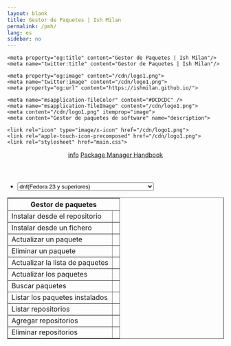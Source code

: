 ```yaml
---
layout: blank
title: Gestor de Paquetes | Ish Milan
permalink: /pmh/
lang: es
sidebar: no
---
```

<!DOCTYPE html>
<html lang="es">
<head>
    <title>Gestor de Paquetes | Ish Milan</title>
    <meta charset="utf-8" />
    <meta content='text/html; charset=utf-8' http-equiv='Content-Type'>
    <meta http-equiv='X-UA-Compatible' content='IE=edge'>
    <meta name='viewport' content='width=device-width, initial-scale=1.0, maximum-scale=1.0'>
	<meta name="author" content="Ish Milan" />
    <meta property="og:site_name" content="Gestor de Paquetes | Ish Milan">
    <meta name="twitter:site" content="@ish_milan">
    <meta name="twitter:card" content="summary_large_image">

    <meta property="og:title" content="Gestor de Paquetes | Ish Milan"/>
    <meta name="twitter:title" content="Gestor de Paquetes | Ish Milan"/>

	<meta property="og:image" content="/cdn/logo1.png">
	<meta name="twitter:image" content="/cdn/logo1.png">
	<meta property="og:url" content="https://ishmilan.github.io/">

    <meta name="msapplication-TileColor" content="#DCDCDC" />
    <meta name="msapplication-TileImage" content="/cdn/logo1.png">
    <meta content="/cdn/logo1.png" itemprop="image">
    <meta content="Gestor de paquetes de software" name="description">

	<link rel="icon" type="image/x-icon" href="/cdn/logo1.png">
    <link rel="apple-touch-icon-precomposed" href="/cdn/logo1.png">
	<link rel="stylesheet" href="main.css">
<body>
	<header>
		<hgroup>
			<a class="flotar-izq cambio" onclick="cambiar(this)">
				<div class="bar1"></div>
				<div class="bar2"></div>
				<div class="bar3"></div>
			</a>
			<a href="#" class="flotar-der" onclick="mostrarMensaje()">info</a>
			<a href="https://ishmilan.github.io/" id="titulo">Package Manager Handbook</a>
		</hgroup>
	</header>
	<section>
		<nav>
			<ul class="row-container margin-top margin-bottom" id="menu" style="display: flex;">
				<li class="row-content">
					<select id="gestores" onchange="llenarTabla(this.value);">
						<option selected="selected">Seleccione un gestor de paquetes</option>
						<optgroup label="deb">
							<option value="apt">apt(Debian y derivadas)</option>
						</optgroup>
						<optgroup label="rpm">
							<option value="zypper">zypper(openSUSE)</option>
							<option value="yum">yum(Fedora, CentOS y derivadas)</option>
							<option value="dnf" selected="selected">dnf(Fedora 23 y superiores)</option>
							<option value="urpmi">urpmi(Mandriva y Mageia)</option>
						</optgroup>
						<optgroup label="distribuciones independientes">
							<option value="equo">equo(Sabayon)</option>
							<option value="pacman">pacman(Arch,Manjaro y derivadas)</option>
							<option value="conary">conary(rPath y Foresight)</option>
							<option value="apk">apk(Alpine)</option>
						</optgroup>
						<optgroup label="slackware y derivadas">
							<option value="pkgtools">pkgtools(Slackware)</option>
							<option value="slackpkg">slackpkg(Slackware)</option>
							<option value="slaptget">slapt-get(Vector)</option>
							<option value="netpkg">netpkg(Zenwalk)</option>
						</optgroup>
						<optgroup label="gestores independientes">
							<option value="smart">smart(Mandriva, openSUSE y derivadas)</option>
							<option value="pkgcon">pkgcon(Fedora, Ubuntu, openSUSE, Mandriva)</option>
						</optgroup>
						<option value="portage">portage(Gentoo)</option>
						<option value="snap">snap(Snappy Ubuntu Core)</option>
					</select>
				</li>
			</ul>
		</nav>
		<table id="cheat-sheet" align="center" border="1">
			<tbody><tr><th colspan="2" id="PckMngr">Gestor de paquetes</th></tr>
			<tr><td class="command">Instalar desde el repositorio</td><td id="installPck"></td></tr>
			<tr><td class="command">Instalar desde un fichero</td><td id="installPckF"></td></tr>
			<tr><td class="command">Actualizar un paquete</td><td id="updatePck"></td></tr>
			<tr><td class="command">Eliminar un paquete</td><td id="removePck"></td></tr>
			<tr><td class="command">Actualizar la lista de paquetes</td><td id="updateRep"></td></tr>
			<tr><td class="command">Actualizar los paquetes</td><td id="upgrade"></td></tr>
			<tr><td class="command">Buscar paquetes</td><td id="search"></td></tr>
			<tr><td class="command">Listar los paquetes instalados</td><td id="listPck"></td></tr>
			<tr><td class="command">Listar repositorios</td><td id="listRep"></td></tr>
			<tr><td class="command">Agregar repositorios</td><td id="addRep"></td></tr>
			<tr><td class="command">Eliminar repositorios</td><td id="removeRep"></td></tr>
		</tbody></table>
	</section>
	<script src="main.js"></script>
</body>
</html>
